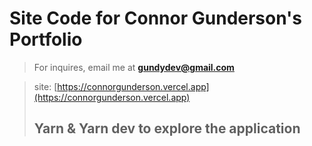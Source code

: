 # Site Code for Connor Gunderson's Portfolio

> For inquires, email me at **gundydev@gmail.com**

> site: [https://connorgunderson.vercel.app](https://connorgunderson.vercel.app)
>
> ## Yarn & Yarn dev to explore the application
